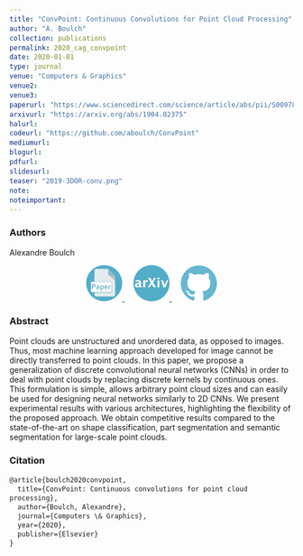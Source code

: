 ```yaml
---
title: "ConvPoint: Continuous Convolutions for Point Cloud Processing"
author: "A. Boulch"
collection: publications
permalink: 2020_cag_convpoint
date: 2020-01-01
type: journal
venue: "Computers & Graphics"
venue2: 
venue3:
paperurl: "https://www.sciencedirect.com/science/article/abs/pii/S0097849320300224"
arxivurl: "https://arxiv.org/abs/1904.02375"
halurl: 
codeurl: "https://github.com/aboulch/ConvPoint"
mediumurl: 
blogurl: 
pdfurl: 
slidesurl: 
teaser: "2019-3DOR-conv.png"
note:
noteimportant: 
---								
```


### Authors

Alexandre Boulch

<p style="text-align:center">
    <a href="https://www.sciencedirect.com/science/article/abs/pii/S0097849320300224">
        <img src="/images/logo_paper.png" width="64" class="center" />
    </a>&nbsp;&nbsp;&nbsp;
    <a href="https://arxiv.org/abs/1904.02375">
        <img src="/images/logo_arxiv.png" width="64" class="center" />
    </a>&nbsp;&nbsp;&nbsp;
    <a href="https://github.com/aboulch/ConvPoint">
        <img src="/images/logo_github.png" width="64" class="center"/>
    </a>
</p>

### Abstract

Point clouds are unstructured and unordered data, as opposed to images. Thus, most machine learning approach developed for image cannot be directly transferred to point clouds. In this paper, we propose a generalization of discrete convolutional neural networks (CNNs) in order to deal with point clouds by replacing discrete kernels by continuous ones. This formulation is simple, allows arbitrary point cloud sizes and can easily be used for designing neural networks similarly to 2D CNNs. We present experimental results with various architectures, highlighting the flexibility of the proposed approach. We obtain competitive results compared to the state-of-the-art on shape classification, part segmentation and semantic segmentation for large-scale point clouds.


### Citation

```
@article{boulch2020convpoint,
  title={ConvPoint: Continuous convolutions for point cloud processing},
  author={Boulch, Alexandre},
  journal={Computers \& Graphics},
  year={2020},
  publisher={Elsevier}
}
```